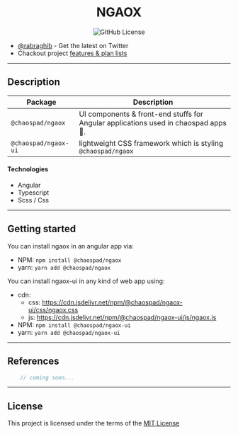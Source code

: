 <h1 align="center">NGAOX</h1>

<p align="center"> 
    <img src="https://img.shields.io/github/license/chaospad/ngaox" alt="GitHub License"/>
</p>

- [@rabraghib](https://twitter.com/rabraghib) - Get the latest on Twitter
- Chackout project [features & plan lists](TODO.md)

---

## Description

| Package                   | Description                                                                         | 
| ------------------------- | ----------------------------------------------------------------------------------- | 
| `@chaospad/ngaox`         | UI components & front-end stuffs for Angular applications used in chaospad apps 👊. |
| `@chaospad/ngaox-ui`      | lightweight CSS framework which is styling `@chaospad/ngaox`           |

#### Technologies

- Angular
- Typescript
- Scss / Css

---

## Getting started
You can install ngaox in an angular app via:
- NPM: `npm install @chaospad/ngaox`
- yarn: `yarn add @chaospad/ngaox`

You can install ngaox-ui in any kind of web app using:
- cdn:
  - css: https://cdn.jsdelivr.net/npm/@chaospad/ngaox-ui/css/ngaox.css
  - js: https://cdn.jsdelivr.net/npm/@chaospad/ngaox-ui/js/ngaox.js
- NPM: `npm install @chaospad/ngaox-ui`
- yarn: `yarn add @chaospad/ngaox-ui`

---

## References

```ts
    // coming soon...
```

---

## License
This project is licensed under the terms of the [MIT License](LICENSE)
